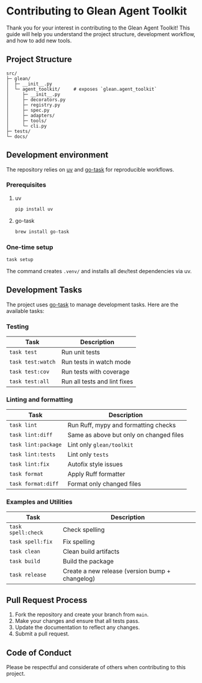 # Contributing to Glean Agent Toolkit

Thank you for your interest in contributing to the Glean Agent Toolkit! This guide will help you understand the project structure, development workflow, and how to add new tools.

## Project Structure

```
src/
├─ glean/
│  ├─ __init__.py        
│  └─ agent_toolkit/     # exposes `glean.agent_toolkit`
│     ├─ __init__.py
│     ├─ decorators.py
│     ├─ registry.py
│     ├─ spec.py
│     ├─ adapters/
│     ├─ tools/
│     └─ cli.py
├─ tests/
└─ docs/
```

## Development environment

The repository relies on [uv](https://github.com/astral-sh/uv) and [go-task](https://taskfile.dev/) for reproducible workflows.

### Prerequisites

1. uv

    ```bash
    pip install uv
    ```

2. go-task

    ```bash
    brew install go-task
    ```

### One-time setup

```bash
task setup
```

The command creates `.venv/` and installs all dev/test dependencies via uv.

## Development Tasks

The project uses [go-task](https://taskfile.dev/) to manage development tasks. Here are the available tasks:

### Testing

| Task | Description |
|------|-------------|
| `task test` | Run unit tests |
| `task test:watch` | Run tests in watch mode |
| `task test:cov` | Run tests with coverage |
| `task test:all` | Run all tests and lint fixes |

### Linting and formatting

| Task | Description |
|------|-------------|
| `task lint` | Run Ruff, mypy and formatting checks |
| `task lint:diff` | Same as above but only on changed files |
| `task lint:package` | Lint only `glean/toolkit` |
| `task lint:tests` | Lint only `tests` |
| `task lint:fix` | Autofix style issues |
| `task format` | Apply Ruff formatter |
| `task format:diff` | Format only changed files |

### Examples and Utilities

| Task | Description |
|------|-------------|
| `task spell:check` | Check spelling |
| `task spell:fix` | Fix spelling |
| `task clean` | Clean build artifacts |
| `task build` | Build the package |
| `task release` | Create a new release (version bump + changelog) |

## Pull Request Process

1. Fork the repository and create your branch from `main`.
2. Make your changes and ensure that all tests pass.
3. Update the documentation to reflect any changes.
4. Submit a pull request.

## Code of Conduct

Please be respectful and considerate of others when contributing to this project. 